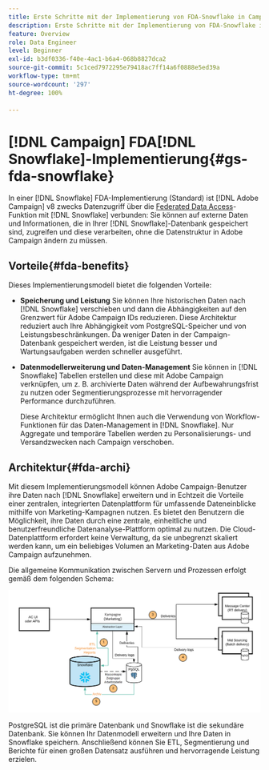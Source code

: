 ```yaml
---
title: Erste Schritte mit der Implementierung von FDA-Snowflake in Campaign
description: Erste Schritte mit der Implementierung von FDA-Snowflake in Campaign
feature: Overview
role: Data Engineer
level: Beginner
exl-id: b3df0336-f40e-4ac1-b6a4-068b8827dca2
source-git-commit: 5c1ced7972295e79418ac7ff14a6f0888e5ed39a
workflow-type: tm+mt
source-wordcount: '297'
ht-degree: 100%

---
```


# [!DNL Campaign] FDA[!DNL Snowflake]-Implementierung{#gs-fda-snowflake}

In einer [!DNL Snowflake] FDA-Implementierung (Standard) ist [!DNL Adobe Campaign] v8 zwecks Datenzugriff über die [Federated Data Access](../connect/fda.md)-Funktion mit [!DNL Snowflake] verbunden: Sie können auf externe Daten und Informationen, die in Ihrer [!DNL Snowflake]-Datenbank gespeichert sind, zugreifen und diese verarbeiten, ohne die Datenstruktur in Adobe Campaign ändern zu müssen.

## Vorteile{#fda-benefits}

Dieses Implementierungsmodell bietet die folgenden Vorteile:

* **Speicherung und Leistung**
Sie können Ihre historischen Daten nach [!DNL Snowflake] verschieben und dann die Abhängigkeiten auf den Grenzwert für Adobe Campaign IDs reduzieren. Diese Architektur reduziert auch Ihre Abhängigkeit vom PostgreSQL-Speicher und von Leistungsbeschränkungen. Da weniger Daten in der Campaign-Datenbank gespeichert werden, ist die Leistung besser und Wartungsaufgaben werden schneller ausgeführt.

* **Datenmodellerweiterung und Daten-Management**
Sie können in [!DNL Snowflake] Tabellen erstellen und diese mit Adobe Campaign verknüpfen, um z. B. archivierte Daten während der Aufbewahrungsfrist zu nutzen oder Segmentierungsprozesse mit hervorragender Performance durchzuführen.

   Diese Architektur ermöglicht Ihnen auch die Verwendung von Workflow-Funktionen für das Daten-Management in [!DNL Snowflake]. Nur Aggregate und temporäre Tabellen werden zu Personalisierungs- und Versandzwecken nach Campaign verschoben.


## Architektur{#fda-archi}

Mit diesem Implementierungsmodell können Adobe Campaign-Benutzer ihre Daten nach [!DNL Snowflake] erweitern und in Echtzeit die Vorteile einer zentralen, integrierten Datenplattform für umfassende Dateneinblicke mithilfe von Marketing-Kampagnen nutzen. Es bietet den Benutzern die Möglichkeit, ihre Daten durch eine zentrale, einheitliche und benutzerfreundliche Datenanalyse-Plattform optimal zu nutzen. Die Cloud-Datenplattform erfordert keine Verwaltung, da sie unbegrenzt skaliert werden kann, um ein beliebiges Volumen an Marketing-Daten aus Adobe Campaign aufzunehmen.

Die allgemeine Kommunikation zwischen Servern und Prozessen erfolgt gemäß dem folgenden Schema:

![](assets/fda-architecture.png)

PostgreSQL ist die primäre Datenbank und Snowflake ist die sekundäre Datenbank. Sie können Ihr Datenmodell erweitern und Ihre Daten in Snowflake speichern. Anschließend können Sie ETL, Segmentierung und Berichte für einen großen Datensatz ausführen und hervorragende Leistung erzielen.

